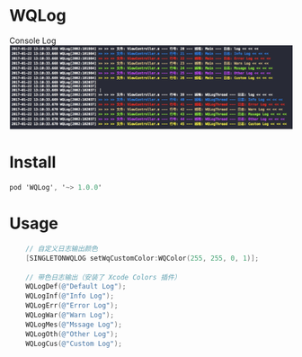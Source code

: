 # WQLog
Console Log
<img src="https://github.com/AppleDP/WQLog/blob/master/Effect/Effect.png" alt="Console Log" title="Console Log">
# Install 
```objective-c
pod 'WQLog', '~> 1.0.0'
```
# Usage
```objective-c
    // 自定义日志输出颜色
    [SINGLETONWQLOG setWqCustomColor:WQColor(255, 255, 0, 1)];
    
    // 带色日志输出（安装了 Xcode Colors 插件）
    WQLogDef(@"Default Log");
    WQLogInf(@"Info Log");
    WQLogErr(@"Error Log");
    WQLogWar(@"Warn Log");
    WQLogMes(@"Mssage Log");
    WQLogOth(@"Other Log");
    WQLogCus(@"Custom Log");
```
